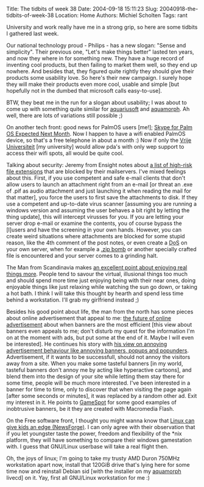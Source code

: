 Title: The tidbits of week 38
Date: 2004-09-18 15:11:23
Slug: 20040918-the-tidbits-of-week-38
Location: Home
Authors: Michiel Scholten
Tags: rant

<p>University and work really have me in a strong grip, so here are some tidbits I gathered last week.</p>

<p>Our national technology proud - Philips - has a new slogan: "Sense and simplicity". Their previous one, "Let's make things better" lasted ten years, and now they where in for something new. They have a huge record of inventing cool products, but then failing to market them well, so they end up nowhere. And besides that, they figured quite rightly they should give their products some usability love. So here's their new campaign. I surely hope they will make their products even more cool, usable and simple [but hopefully not in the dumbed that microsoft calls easy-to-use].</p>
<p>BTW, they beat me in the run for a slogan about usability; I was about to come up with something quite similar for <a href="/">aquariusoft</a> and <a href="/?section=linux&amp;page=aquamorph">aquamorph</a>. Ah well, there are lots of variations still possible ;)</p>

<p>On another tech front: good news for PalmOS users [me!]; <a href="http://brighthand.com/article/Skype_for_Palm_OS_Coming_Next_Month">Skype for Palm OS Expected Next Month</a>. Now I happen to have a wifi enabled PalmOS device, so that's a free telephone in about a month :) Now if only the <a href="http://www.cs.vu.nl/">Vrije Universiteit</a> [my university] would allow pda's with only wep support to access their wifi spots, all would be quite cool.</p>

<p>Talking about security: Jeremy from Ensight notes about <a href="http://www.ensight.org/archives/2004/09/17/high-risk-extensions/trackback/">a list of high-risk file extensions</a> that are blocked by their mailservers. I've mixed feelings about this. First, if you use competent and safe e-mail clients that don't allow users to launch an attachment right from an e-mail [or threat an .exe of .pif as audio attachment and just launching it when reading the mail for that matter], you force the users to first save the attachments to disk. If they use a competent and up-to-date virus scanner [assuming you are running a windows version and assuming the user behaves a bit right by letting the thing update], this will intercept virusses for you. If you are letting your server drop e-mail or examine the contents, you of course bypass the [l]users and have the screening in your own hands. However, you can create weird situations where attachments are blocked for some stupid reason, like the 4th comment of the post notes, or even create a <acronym title="Denial of Service">DoS</acronym> on your own server, when for example a <a href="http://seclists.org/lists/fulldisclosure/2004/Jul/0467.html">.zip bomb</a> or another specially crafted file is encountered and your server comes to a grinding halt.</p>

<p>The Man from Scandinavia makes <a href="http://themanfromscandinavia.blogspot.com/2004/08/illusions.html">an excellent point about enjoying real things more</a>. People tend to savour the virtual, illusional things too much and should spend more time just enjoying being with their near ones, doing enjoyable things like just relaxing while watching the sun go down, or taking a hot bath. I think I will take this thought by hearth and spend less time behind a workstation. I'll grab my girlfriend instead ;)</p>

<p>Besides his good point about life, the man from the north has some pieces about online advertisement that appeal to me: <a href="http://themanfromscandinavia.blogspot.com/2004/09/mattias-take-on-future-of-online.html">the future of online advertisement</a> about when banners are the most efficient [this view about banners even appeals to me; don't disturb my quest for the information I'm on at the moment with ads, but put some at the end of it. Maybe I will even be interested]. He continues his story with <a href="http://themanfromscandinavia.blogspot.com/2004/09/blocking-ad-blockers.html">his view on annoying advertisement behaviour like annoying banners, popups and popunders</a>. Advertisement, if it wants to be successfull, should not annoy the visitors away from a site. When you make some tasteful banners [in my world, tasteful banners don't annoy me by acting like hyperactive cartoons], and blend them into the design of your site while letting them stay there for some time, people will be much more interested. I've been interested in a banner for time to time, only to discover that when visiting the page again [after some seconds or minutes], it was replaced by a random other ad. Exit my interest in it. He points to <a href="http://www.gamespot.com/">GameSpot</a> for some good examples of inobtrusive banners, be it they are created with Macromedia Flash.</p>

<p>On the Free software front, I thought you might wanna know that <a href="http://lwn.net/Articles/102564/">Linux can give kids an edge (NewsForge)</a>. I can only agree with their observation that if you let youngster taste the power, freedom and flexibility of the *nix platform, they will have something to compare their windows gamestation with. I guess that GNU/Linux userbase will take a real flight then.</p>

<p>Oh, the joys of linux; I'm going to take my trusty AMD Duron 750MHz workstation apart now, install that 120GiB drive that's lying here for some time now and reinstall Debian sid [with the installer on my <a href="/?section=linux&amp;page=aquamorph">aquamorph</a> livecd] on it. Yay, first all GNU/Linux workstation for me :)</p>

